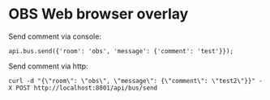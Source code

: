 # OBS Web browser overlay


Send comment via console:
```
api.bus.send({'room': 'obs', 'message': {'comment': 'test'}});
```

Send comment via http:
```
curl -d "{\"room\": \"obs\", \"message\": {\"comment\": \"test2\"}}" -X POST http://localhost:8001/api/bus/send
```


